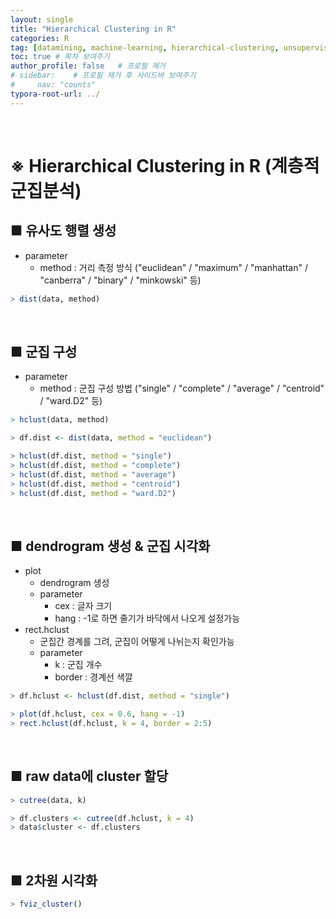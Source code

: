```yaml
---
layout: single
title: "Hierarchical Clustering in R"
categories: R
tag: [datamining, machine-learning, hierarchical-clustering, unsupervised-learning, r]
toc: true # 목차 보여주기
author_profile: false   # 프로필 제거
# sidebar:    # 프로필 제거 후 사이드바 보여주기
#     nav: "counts"
typora-root-url: ../
---
```

<br>

# **※ Hierarchical Clustering in R (계층적 군집분석)**

## ■ 유사도 행렬 생성
- parameter
  - method : 거리 측정 방식 ("euclidean" / "maximum" / "manhattan" / "canberra" / "binary" / "minkowski" 등)

```r
> dist(data, method)
```

<br>

## ■ 군집 구성
- parameter
  - method : 군집 구성 방법 ("single" / "complete" / "average" / "centroid" / "ward.D2" 등)

```r
> hclust(data, method)
```

```r
> df.dist <- dist(data, method = "euclidean")

> hclust(df.dist, method = "single")
> hclust(df.dist, method = "complete")
> hclust(df.dist, method = "average")
> hclust(df.dist, method = "centroid")
> hclust(df.dist, method = "ward.D2")
```

<br>

## ■ dendrogram 생성 & 군집 시각화
- plot
  - dendrogram 생성
  - parameter
    - cex : 글자 크기
    - hang : -1로 하면 줄기가 바닥에서 나오게 설정가능
- rect.hclust
  - 군집간 경계를 그려, 군집이 어떻게 나뉘는지 확인가능
  - parameter
    - k : 군집 개수
    - border : 경계선 색깔

```r
> df.hclust <- hclust(df.dist, method = "single")

> plot(df.hclust, cex = 0.6, hang = -1)
> rect.hclust(df.hclust, k = 4, border = 2:5)
```

<br>

## ■ raw data에 cluster 할당

```r
> cutree(data, k)
```
```r
> df.clusters <- cutree(df.hclust, k = 4)
> data$cluster <- df.clusters
```

<br>

## ■ 2차원 시각화

```r
> fviz_cluster()
```
